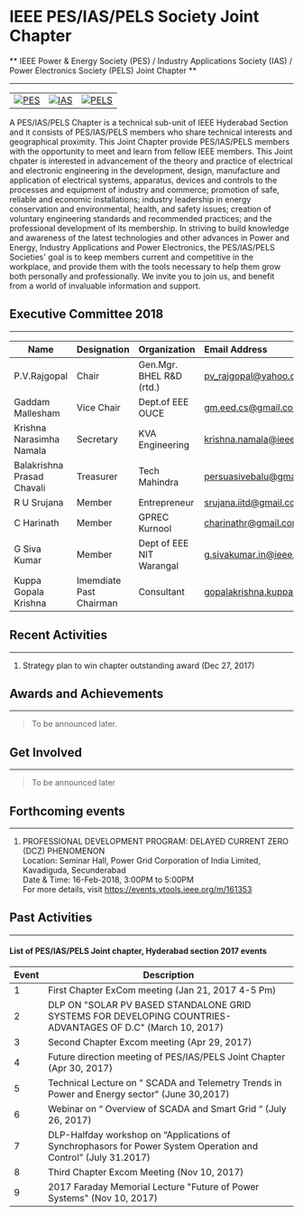 # IEEE PES/IAS/PELS Society Joint Chapter

** IEEE Power & Energy Society (PES) / Industry Applications Society (IAS) / Power Electronics Society (PELS) Joint Chapter **

---

|                                                                  |                           |          |
|------------------------------------------------------------------|---------------------------|----------|
|[![PES](/media/chapters/pes-logo.png)](/chapters/pes-ias-pels/pes-ias-pels.md)|[![IAS](/media/chapters/ias-logo-1.png)](/chapters/pes-ias-pels/pes-ias-pels.md) |[![PELS](/media/chapters/pels-logo.png)](/chapters/pes-ias-pels/pes-ias-pels.md)|

A PES/IAS/PELS Chapter is a technical sub-unit of IEEE Hyderabad Section and it consists of PES/IAS/PELS members who share technical interests and geographical proximity.  This Joint Chapter provide PES/IAS/PELS members with the opportunity to meet and learn from fellow IEEE members. This Joint chpater is interested in advancement of the theory and practice of electrical and electronic engineering in the development, design, manufacture and application of electrical systems, apparatus, devices and controls to the processes and equipment of industry and commerce; promotion of safe, reliable and economic installations; industry leadership in energy conservation and environmental, health, and safety issues; creation of voluntary engineering standards and recommended practices; and the professional development of its membership. In striving to build knowledge and awareness of the latest technologies and other advances in Power and Energy, Industry Applications  and Power Electronics, the PES/IAS/PELS Societies' goal is to keep members current and competitive in the workplace, and provide them with the tools necessary to help them grow both personally and professionally.  We invite you to join us, and benefit from a world of invaluable information and support.

## Executive Committee 2018

---

| Name        | Designation | Organization    | Email Address  |
| ------------|:------------|:----------------|:---------------|
|  P.V.Rajgopal       | Chair       | Gen.Mgr. BHEL R&D (rtd.)             | pv_rajgopal@yahoo.co.in           |
|  Gaddam Mallesham      | Vice Chair  |Dept.of EEE OUCE             | gm.eed.cs@gmail.com            |
|  Krishna Narasimha Namala      | Secretary   | KVA Engineering             | krishna.namala@ieee.com            |
|  Balakrishna Prasad Chavali   | Treasurer   | Tech Mahindra            |persuasivebalu@gmail.com            |
|  R U Srujana     | Member      | Entrepreneur           | srujana.iitd@gmail.com            |
|  C Harinath       | Member      | GPREC Kurnool           | charinathr@gmail.com            |
|  G Siva Kumar   | Member    | Dept of EEE NIT Warangal    | g.sivakumar.in@ieee.org   |
|  Kuppa Gopala Krishna    | Imemdiate Past Chairman   | Consultant    |   gopalakrishna.kuppa@hotmail.com     |

## Recent Activities

---

1. Strategy plan to win chapter outstanding award (Dec 27, 2017)

## Awards and Achievements

---

> To be announced later.

## Get Involved

---

> To be announced later

## Forthcoming events

---

   1. PROFESSIONAL DEVELOPMENT PROGRAM: DELAYED CURRENT ZERO (DCZ) PHENOMENON  
   Location: Seminar Hall, Power Grid Corporation of India Limited, Kavadiguda, Secunderabad  
   Date & Time: 16-Feb-2018, 3:00PM to 5:00PM  
   For more details, visit https://events.vtools.ieee.org/m/161353  

## Past Activities

---

#### List of PES/IAS/PELS Joint chapter, Hyderabad section 2017 events
Event | Description     |
|-----|-----------------|
|1    | First Chapter ExCom meeting (Jan 21, 2017 4-5 Pm) |
|2    | DLP ON "SOLAR PV BASED STANDALONE GRID SYSTEMS FOR DEVELOPING COUNTRIES-ADVANTAGES OF D.C" (March 10, 2017) |
|3    | Second Chapter Excom meeting (Apr 29, 2017) |
|4    | Future direction meeting of PES/IAS/PELS Joint Chapter (Apr 30, 2017) |
|5    | Technical Lecture on " SCADA and Telemetry Trends in Power and Energy sector" (June 30,2017) |
|6    | Webinar on “ Overview of SCADA and Smart Grid “ (July 26, 2017) |
|7    | DLP-Halfday workshop on “Applications of Synchrophasors for Power System Operation and Control” (July 31.2017) |
|8    | Third Chapter Excom Meeting (Nov 10, 2017) |
|9    | 2017 Faraday Memorial Lecture "Future of Power Systems"  (Nov 10, 2017) | 
